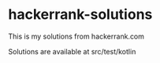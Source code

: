 # hackerrank-solutions
This is my solutions from hackerrank.com 

Solutions are available at src/test/kotlin

